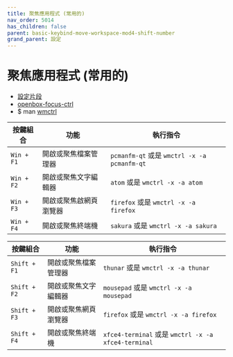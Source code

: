 ```yaml
---
title: 聚焦應用程式 (常用的)
nav_order: 5014
has_children: false
parent: basic-keybind-move-workspace-mod4-shift-number
grand_parent: 設定
---
```



# 聚焦應用程式 (常用的)

* [設定片段](https://github.com/samwhelp/note-about-openbox/blob/gh-pages/_demo/config/openbox-config/plan/config/openbox/share/gen/openbox-gen-rc/Section/Keybind/ApplicationFocusFn.php)
* [openbox-focus-ctrl](https://github.com/samwhelp/note-about-openbox/blob/gh-pages/_demo/config/openbox-config/plan/config/openbox/bin/openbox-focus-ctrl)
* $ man [wmctrl](http://manpages.ubuntu.com/manpages/jammy/en/man1/wmctrl.1.html)


| 按鍵組合          | 功能           | 執行指令     |
| ----------------- | -------------- | ------------ |
| `Win + F1` | 開啟或聚焦檔案管理器 | `pcmanfm-qt` 或是 `wmctrl -x -a pcmanfm-qt` |
| `Win + F2` | 開啟或聚焦文字編輯器 | `atom` 或是 `wmctrl -x -a atom`     |
| `Win + F3` | 開啟或聚焦啟網頁瀏覽器 | `firefox` 或是 `wmctrl -x -a firefox`   |
| `Win + F4` | 開啟或聚焦終端機    | `sakura` 或是 `wmctrl -x -a sakura`    |


| 按鍵組合          | 功能           | 執行指令     |
| ----------------- | -------------- | ------------ |
| `Shift + F1` | 開啟或聚焦檔案管理器 | `thunar` 或是 `wmctrl -x -a thunar` |
| `Shift + F2` | 開啟或聚焦文字編輯器 | `mousepad` 或是 `wmctrl -x -a mousepad`     |
| `Shift + F3` | 開啟或聚焦網頁瀏覽器 | `firefox` 或是 `wmctrl -x -a firefox`   |
| `Shift + F4` | 開啟或聚焦終端機    | `xfce4-terminal` 或是 `wmctrl -x -a xfce4-terminal`    |
